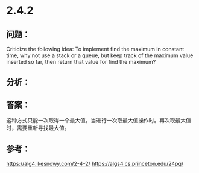 
# 2.4.2

## 问题：

Criticize the following idea: To implement find the maximum in constant time, why not use a stack or a queue, but keep track of the maximum value inserted so far, then return that value for find the maximum?

## 分析：


## 答案：

这种方式只能一次取得一个最大值。当进行一次取最大值操作时。再次取最大值时，需要重新寻找最大值。

## 参考：
https://alg4.ikesnowy.com/2-4-2/
https://algs4.cs.princeton.edu/24pq/
